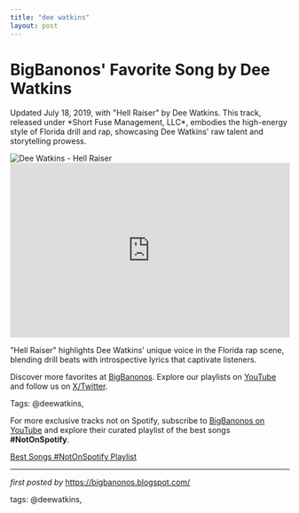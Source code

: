 ```yaml
---
title: "dee watkins"
layout: post
---
```

<!-- Post Title -->
<h1 >BigBanonos' Favorite Song by Dee Watkins</h1> <!-- Introductory Text -->
<p >Updated July 18, 2019, with "Hell Raiser" by Dee Watkins. This track, released under *Short Fuse Management, LLC*, embodies the high-energy style of Florida drill and rap, showcasing Dee Watkins' raw talent and storytelling prowess.</p> <!-- Featured Image -->
<div > <img src="https://encrypted-tbn0.gstatic.com/images?q=tbn:ANd9GcRr0N7TGpXGRqKpy89rmq0lPyMHVraj5uC37w&s" alt="Dee Watkins - Hell Raiser" />
</div> <!-- YouTube Video Embed -->
<div > <iframe width="100%" height="315" src="https://www.youtube.com/embed/KZTPjgLyvR0" title="Dee Watkins - Hell Raiser (Official Music Video)" frameborder="0" allow="accelerometer; autoplay; clipboard-write; encrypted-media; gyroscope; picture-in-picture; web-share" referrerpolicy="strict-origin-when-cross-origin" allowfullscreen></iframe>
</div> <!-- Song Information -->
<div > <p>"Hell Raiser" highlights Dee Watkins' unique voice in the Florida rap scene, blending drill beats with introspective lyrics that captivate listeners.</p>
</div> <!-- Footer Links -->
<div > <p>Discover more favorites at <a href="https://bigbanonos.blogspot.com/" target="_blank">BigBanonos</a>. Explore our playlists on <a href="https://www.youtube.com/@BigBanonos" target="_blank">YouTube</a> and follow us on <a href="https://x.com/bigbanonos" target="_blank">X/Twitter</a>.</p>
</div> <!-- Tags -->
<p >Tags: @deewatkins,</p>


<!--Subscribe and Playlist Links-->
<div>
    <p>For more exclusive tracks not on Spotify, subscribe to <a href="https://www.youtube.com/@BigBanonos" target="_blank">BigBanonos on YouTube</a> and explore their curated playlist of the best songs <strong>#NotOnSpotify</strong>.</p>
    <p><a href="https://www.youtube.com/playlist?list=PLtuNtuTatqI0kFahUCbtbfenC_ET5O_tr" target="_blank">Best Songs #NotOnSpotify Playlist<br /></a></p></div>

<hr />

<p><em>first posted by</em> <a href="https://bigbanonos.blogspot.com/" rel="noopener" target="_new">https://bigbanonos.blogspot.com/</a></p>

<p>tags: @deewatkins,</p>
